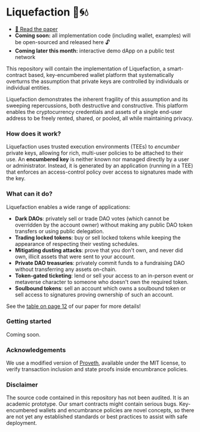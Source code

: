 # Liquefaction 🧊🌀️💧
- [📃 Read the paper](http://arxiv.org/abs/2412.02634)
- **Coming soon:** all implementation code (including wallet, examples) will be open-sourced and released here 🔓️
- **Coming later this month:** interactive demo dApp on a public test network

This repository will contain the implementation of Liquefaction, a smart-contract based, key-encumbered wallet platform that systematically overturns the assumption that private keys are controlled by individuals or individual entities.

Liquefaction demonstrates the inherent fragility of this assumption and its sweeping repercussions, both destructive and constructive. This platform enables the cryptocurrency credentials and assets of a single end-user address to be freely rented, shared, or pooled, all while maintaining privacy.

### How does it work?
Liquefaction uses trusted execution environments (TEEs) to *encumber* private keys, allowing for rich, multi-user policies to be attached to their use. An **encumbered key** is neither known nor managed directly by a user or administrator. Instead, it is generated by an application (running in a TEE) that enforces an access-control policy over access to signatures made with the key.

### What can it do?
Liquefaction enables a wide range of applications:

- **Dark DAOs**: privately sell or trade DAO votes (which cannot be overridden by the account owner) without making any public DAO token transfers or using public delegation.
- **Trading locked tokens**: buy or sell locked tokens while keeping the appearance of respecting their vesting schedules.
- **Mitigating dusting attacks**: prove that you don't own, and never did own, illicit assets that were sent to your account.
- **Private DAO treasuries**: privately commit funds to a fundraising DAO without transferring any assets on-chain.
- **Token-gated ticketing**: lend or sell your access to an in-person event or metaverse character to someone who doesn't own the required token.
- **Soulbound tokens**: sell an account which owns a soulbound token or sell access to signatures proving ownership of such an account.

See the [table on page 12](https://arxiv.org/pdf/2412.02634#page.12) of our paper for more details!

### Getting started
Coming soon.

### Acknowledgements

We use a modified version of [Proveth](https://github.com/lorenzb/proveth), available under the MIT license, to verify transaction inclusion and state proofs inside encumbrance policies.

### Disclaimer

The source code contained in this repository has not been audited. It is an
academic prototype. Our smart contracts might contain serious bugs.
Key-encumbered wallets and encumbrance policies are novel concepts,
so there are not yet any established standards or best practices to
assist with safe deployment.
